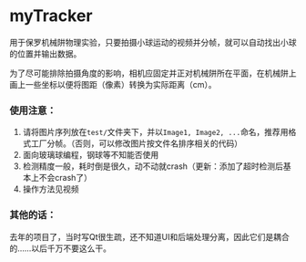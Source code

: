 # myTracker

用于保罗机械阱物理实验，只要拍摄小球运动的视频并分帧，就可以自动找出小球的位置并输出数据。  

为了尽可能排除拍摄角度的影响，相机应固定并正对机械阱所在平面，在机械阱上画上一些坐标以便将图距（像素）转换为实际距离（cm）。

### 使用注意：

1. 请将图片序列放在`test/`文件夹下，并以`Image1, Image2, ...`命名，推荐用格式工厂分帧。（否则，可以修改图片按文件名排序相关的代码）
2. 面向玻璃球编程，钢球等不知能否使用
3. 检测精度一般，耗时倒是很久，动不动就crash（更新：添加了超时检测后基本上不会crash了）
4. 操作方法见视频

### 其他的话：

去年的项目了，当时写Qt很生疏，还不知道UI和后端处理分离，因此它们是耦合的……以后千万不要这么干。
